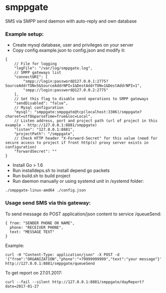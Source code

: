 # smppgate
SMS via SMPP send daemon with auto-reply and own database

### Example setup:
* Create mysql database, user and privileges on your server
* Copy config.example.json to config.json and modify it:
```
{
    // File for logging
    "logFile": "/var/log/smppgate.log",
    // SMPP gateways list
    "connectURI": [
        "smpp://login:password@127.0.0.1:2775?SourceAddrTON=5&SourceAddrNPI=1&DestAddrTON=1&DestAddrNPI=1",
        "smpp://login:password@127.0.0.2:2775"
    ],
    // Set this flag to disable send operations to SMPP gateways
    "sendDisabled": "false",
    // Mysql configuration
    "mysql": "smppgate:smppgate@tcp(localhost:3306)/smppgate?charset=utf8&parseTime=True&loc=Local",
    // Listen address, port and project path (url of project in this example - http://127.0.0.1:8881/smppgate)
    "listen": "127.0.0.1:8881",
    "projectPath": "/smppgate",
    // Check HTTP header "X-Forward-Secret" for this value (need for secure access to project if front http(s) proxy server exists in configuration)
    "forwardSecret": ""
}
```
* Install Go > 1.6
* Run installdeps.sh to install depend go packets
* Run build.sh to build project
* Run daemon manually or using systemd unit in /systemd folder:
```
./smppgate-linux-amd64 ./config.json
```

### Usage send SMS via this gateway:

To send message do POST application/json content to service /queueSend:
```
{ from: "SENDER PHONE OR NAME",
  phone: "RECEIVER PHONE",
  text: "MESSAGE TEXT"
}
```
Example:
```
curl -H "Content-Type: application/json" -X POST -d '{"from":"ORGANIZATION","phone":"+79999999999","text":"your message"}' http://127.0.0.1:8881/smppgate/queueSend
```

To get report on 27.01.2017:
```
curl --fail --silent http://127.0.0.1:8881/smppgate/dayReport?date=2017-01-27
```
